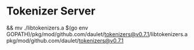 # Tokenizer Server
&& mv ./libtokenizers.a $(go env GOPATH)/pkg/mod/github.com/daulet/tokenizers@v0.7.1/libtokenizers.a
pkg/mod/github.com/daulet/tokenizers@v0.7.1